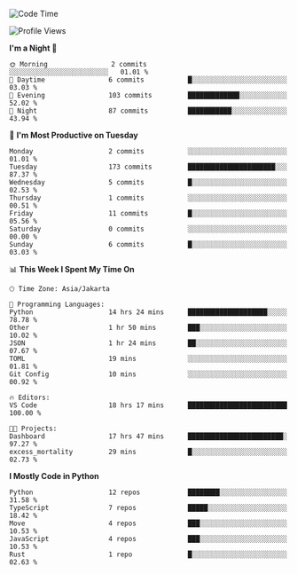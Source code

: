 <!--START_SECTION:waka-->
![Code Time](http://img.shields.io/badge/Code%20Time-1%2C831%20hrs%2043%20mins-blue)

![Profile Views](http://img.shields.io/badge/Profile%20Views-2-blue)

**I'm a Night 🦉** 

```text
🌞 Morning                2 commits           ░░░░░░░░░░░░░░░░░░░░░░░░░   01.01 % 
🌆 Daytime                6 commits           █░░░░░░░░░░░░░░░░░░░░░░░░   03.03 % 
🌃 Evening                103 commits         █████████████░░░░░░░░░░░░   52.02 % 
🌙 Night                  87 commits          ███████████░░░░░░░░░░░░░░   43.94 % 
```
📅 **I'm Most Productive on Tuesday** 

```text
Monday                   2 commits           ░░░░░░░░░░░░░░░░░░░░░░░░░   01.01 % 
Tuesday                  173 commits         ██████████████████████░░░   87.37 % 
Wednesday                5 commits           █░░░░░░░░░░░░░░░░░░░░░░░░   02.53 % 
Thursday                 1 commits           ░░░░░░░░░░░░░░░░░░░░░░░░░   00.51 % 
Friday                   11 commits          █░░░░░░░░░░░░░░░░░░░░░░░░   05.56 % 
Saturday                 0 commits           ░░░░░░░░░░░░░░░░░░░░░░░░░   00.00 % 
Sunday                   6 commits           █░░░░░░░░░░░░░░░░░░░░░░░░   03.03 % 
```


📊 **This Week I Spent My Time On** 

```text
🕑︎ Time Zone: Asia/Jakarta

💬 Programming Languages: 
Python                   14 hrs 24 mins      ████████████████████░░░░░   78.78 % 
Other                    1 hr 50 mins        ███░░░░░░░░░░░░░░░░░░░░░░   10.02 % 
JSON                     1 hr 24 mins        ██░░░░░░░░░░░░░░░░░░░░░░░   07.67 % 
TOML                     19 mins             ░░░░░░░░░░░░░░░░░░░░░░░░░   01.81 % 
Git Config               10 mins             ░░░░░░░░░░░░░░░░░░░░░░░░░   00.92 % 

🔥 Editors: 
VS Code                  18 hrs 17 mins      █████████████████████████   100.00 % 

🐱‍💻 Projects: 
Dashboard                17 hrs 47 mins      ████████████████████████░   97.27 % 
excess_mortality         29 mins             █░░░░░░░░░░░░░░░░░░░░░░░░   02.73 % 
```

**I Mostly Code in Python** 

```text
Python                   12 repos            ████████░░░░░░░░░░░░░░░░░   31.58 % 
TypeScript               7 repos             █████░░░░░░░░░░░░░░░░░░░░   18.42 % 
Move                     4 repos             ███░░░░░░░░░░░░░░░░░░░░░░   10.53 % 
JavaScript               4 repos             ███░░░░░░░░░░░░░░░░░░░░░░   10.53 % 
Rust                     1 repo              █░░░░░░░░░░░░░░░░░░░░░░░░   02.63 % 
```




<!--END_SECTION:waka-->
